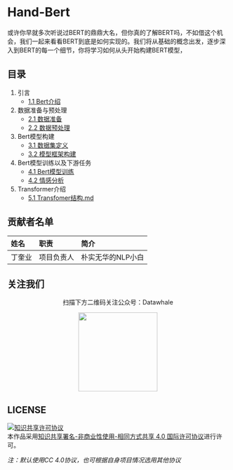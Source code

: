 # Hand-Bert

或许你早就多次听说过BERT的鼎鼎大名，但你真的了解BERT吗，不如借这个机会，我们一起来看看BERT到底是如何实现的。我们将从基础的概念出发，逐步深入到BERT的每一个细节，你将学习如何从头开始构建BERT模型，

## 目录

1. 引言
    - [1.1 Bert介绍](<docs/1引言/1.1 Bert介绍.md>)
2. 数据准备与预处理
    - [2.1 数据准备](<docs/2 数据准备与预处理/2.1 数据准备.md>)
    - [2.2 数据预处理](<docs/2 数据准备与预处理/2.2 数据预处理.md>)
3. Bert模型构建
    - [3.1 数据集定义](<docs/3 Bert模型构建/3.1 数据集定义.md>)
    - [3.2 模型框架构建](<docs/3 Bert模型构建/3.2 模型框架构建.md>)
4. Bert模型训练以及下游任务
    - [4.1 Bert模型训练](<docs/4 Bert模型训练以及下游任务/4.1 Bert模型训练.md>)
    - [4.2 情感分析](<docs/4 Bert模型训练以及下游任务/4.2 情感分析.md>)
5. Transformer介绍
    - [5.1 Transfomer结构.md](<docs/5 Transformer介绍/5.1 Transfomer结构.md>)


## 贡献者名单

| 姓名 | 职责 | 简介 |
| :----| :---- | :---- |
| 丁奎业 | 项目负责人 | 朴实无华的NLP小白 |



## 关注我们

<div align=center>
<p>扫描下方二维码关注公众号：Datawhale</p>
<img src="https://raw.githubusercontent.com/datawhalechina/pumpkin-book/master/res/qrcode.jpeg" width = "180" height = "180">
</div>

## LICENSE

<a rel="license" href="http://creativecommons.org/licenses/by-nc-sa/4.0/"><img alt="知识共享许可协议" style="border-width:0" src="https://img.shields.io/badge/license-CC%20BY--NC--SA%204.0-lightgrey" /></a><br />本作品采用<a rel="license" href="http://creativecommons.org/licenses/by-nc-sa/4.0/">知识共享署名-非商业性使用-相同方式共享 4.0 国际许可协议</a>进行许可。

*注：默认使用CC 4.0协议，也可根据自身项目情况选用其他协议*
